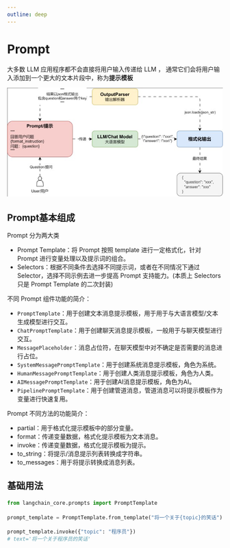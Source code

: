 ```yaml
---
outline: deep
---
```

# Prompt
大多数 LLM 应用程序都不会直接将用户输入传递给 LLM ， 通常它们会将用户输入添加到一个更大的文本片段中，称为**提示模板**

![alt](./../../asstes/img/langchain/flow.jpg)

## Prompt基本组成
Prompt 分为两大类
* Prompt Template：将 Prompt 按照 template 进行一定格式化，针对 Prompt 进行变量处理以及提示词的组合。
* Selectors：根据不同条件去选择不同提示词，或者在不同情况下通过 Selector，选择不同示例去进一步提高 Prompt 支持能力。(本质上 Selectors 只是 Prompt Template 的二次封装)


不同 Prompt 组件功能的简介：
* `PromptTemplate`：用于创建文本消息提示模板，用于用于与大语言模型/文本生成模型进行交互。
* `ChatPromptTemplate`：用于创建聊天消息提示模板，一般用于与聊天模型进行交互。
* `MessagePlaceholder`：消息占位符，在聊天模型中对不确定是否需要的消息进行占位。
* `SystemMessagePromptTemplate`：用于创建系统消息提示模板，角色为系统。
* `HumanMessagePromptTemplate`：用于创建人类消息提示模板，角色为人类。
* `AIMessagePromptTemplate`：用于创建AI消息提示模板，角色为AI。
* `PipelinePromptTemplate`：用于创建管道消息，管道消息可以将提示模板作为变量进行快速复用。

Prompt 不同方法的功能简介：

* partial：用于格式化提示模板中的部分变量。
* format：传递变量数据，格式化提示模板为文本消息。
* invoke：传递变量数据，格式化提示模板为提示。
* to_string：将提示/消息提示列表转换成字符串。
* to_messages：用于将提示转换成消息列表。

## 基础用法
```py
from langchain_core.prompts import PromptTemplate

prompt_template = PromptTemplate.from_template("将一个关于{topic}的笑话")

prompt_template.invoke({"topic": "程序员"})
# text='将一个关于程序员的笑话'
```